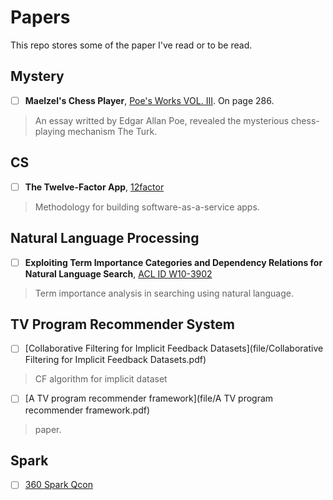 # Papers
This repo stores some of the paper I've read or to be read.
## Mystery 
- [ ] **Maelzel's Chess Player**, [Poe's Works VOL. III](http://www.gasl.org/refbib/Poe__Works__Vol_3.pdf). On page 286.

> An essay writted by Edgar Allan Poe, revealed the mysterious chess-playing mechanism The Turk.

## CS
- [ ] **The Twelve-Factor App**, [12factor](http://12factor.net/)

> Methodology for building software-as-a-service apps.

## Natural Language Processing
- [ ] **Exploiting Term Importance Categories and Dependency Relations for Natural Language Search**, [ACL ID W10-3902](https://www.aclweb.org/anthology/W10-3902)

> Term importance analysis in searching using natural language.

## TV Program Recommender System
- [ ] [Collaborative Filtering for Implicit Feedback Datasets](file/Collaborative Filtering for Implicit Feedback Datasets.pdf)

> CF algorithm for implicit dataset

- [ ] [A TV program recommender framework](file/A TV program recommender framework.pdf)

> paper.

## Spark

- [ ] [360 Spark Qcon](file/360_spark.pdf)
